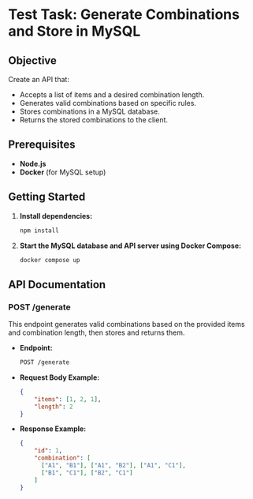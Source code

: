 # Test Task: Generate Combinations and Store in MySQL

## Objective

Create an API that:
- Accepts a list of items and a desired combination length.
- Generates valid combinations based on specific rules.
- Stores combinations in a MySQL database.
- Returns the stored combinations to the client.

## Prerequisites

- **Node.js**
- **Docker** (for MySQL setup)

## Getting Started

1. **Install dependencies:**
   ```bash
   npm install
2. **Start the MySQL database and API server using Docker Compose:**
   ```bash
   docker compose up

## API Documentation

### POST /generate

This endpoint generates valid combinations based on the provided items and combination length, then stores and returns them.

- **Endpoint:**
  ```bash
  POST /generate

- **Request Body Example:**
  ```json
  {
      "items": [1, 2, 1],
      "length": 2
  }
- **Response Example:**
  ```json 
  {
      "id": 1,
      "combination": [
        ["A1", "B1"], ["A1", "B2"], ["A1", "C1"],
        ["B1", "C1"], ["B2", "C1"]
      ]
  }
